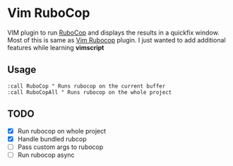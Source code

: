 # Vim RuboCop

VIM plugin to run [RuboCop](https://github.com/bbatsov/rubocop) and displays the results in a quickfix window. Most of this is same as [Vim Rubocop](https://github.com/ngmy/vim-rubocop) plugin. I just wanted to add additional features while learning **vimscript**

## Usage

```
:call RuboCop " Runs rubocop on the current buffer
:call RuboCopAll " Runs rubocop on the whole project
```

## TODO

- [x] Run rubocop on whole project
- [x] Handle bundled rubcop
- [ ] Pass custom args to rubocop
- [ ] Run rubocop async
